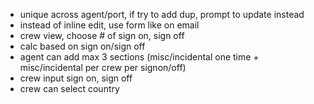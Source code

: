 - unique across agent/port, if try to add dup, prompt to update instead
- instead of inline edit, use form like on email
- crew view, choose # of sign on, sign off
- calc based on sign on/sign off
- agent can add max 3 sections (misc/incidental one time + misc/incidental per crew per signon/off)
- crew input sign on, sign off
- crew can select country
